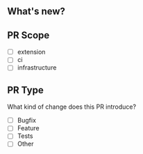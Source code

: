 ## What's new?

<!-- Please resume summary of changes -->
<!-- If you are including UI changes, please add a screenshot in a comment. -->

## PR Scope

- [ ] extension
- [ ] ci
- [ ] infrastructure

## PR Type

What kind of change does this PR introduce?

- [ ] Bugfix
- [ ] Feature
- [ ] Tests
- [ ] Other
